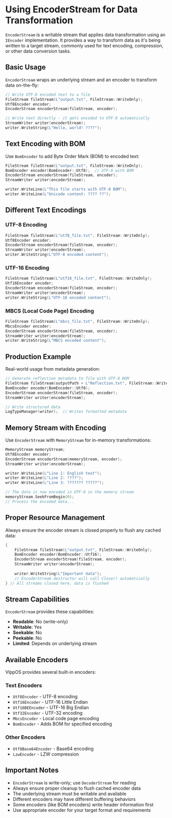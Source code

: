 # Using EncoderStream for Data Transformation

`EncoderStream` is a writable stream that applies data transformation using an `IEncoder` implementation. It provides a way to transform data as it's being written to a target stream, commonly used for text encoding, compression, or other data conversion tasks.

## Basic Usage

`EncoderStream` wraps an underlying stream and an encoder to transform data on-the-fly:

```cpp
// Write UTF-8 encoded text to a file
FileStream fileStream(L"output.txt", FileStream::WriteOnly);
Utf8Encoder encoder;
EncoderStream encoderStream(fileStream, encoder);

// Write text directly - it gets encoded to UTF-8 automatically
StreamWriter writer(encoderStream);
writer.WriteString(L"Hello, world! ????");
```

## Text Encoding with BOM

Use `BomEncoder` to add Byte Order Mark (BOM) to encoded text:

```cpp
FileStream fileStream(L"output.txt", FileStream::WriteOnly);
BomEncoder encoder(BomEncoder::Utf8);  // UTF-8 with BOM
EncoderStream encoderStream(fileStream, encoder);
StreamWriter writer(encoderStream);

writer.WriteLine(L"This file starts with UTF-8 BOM");
writer.WriteLine(L"Unicode content: ???? ??");
```

## Different Text Encodings

### UTF-8 Encoding
```cpp
FileStream fileStream(L"utf8_file.txt", FileStream::WriteOnly);
Utf8Encoder encoder;
EncoderStream encoderStream(fileStream, encoder);
StreamWriter writer(encoderStream);
writer.WriteString(L"UTF-8 encoded content");
```

### UTF-16 Encoding
```cpp
FileStream fileStream(L"utf16_file.txt", FileStream::WriteOnly);
Utf16Encoder encoder;
EncoderStream encoderStream(fileStream, encoder);
StreamWriter writer(encoderStream);
writer.WriteString(L"UTF-16 encoded content");
```

### MBCS (Local Code Page) Encoding
```cpp
FileStream fileStream(L"mbcs_file.txt", FileStream::WriteOnly);
MbcsEncoder encoder;
EncoderStream encoderStream(fileStream, encoder);
StreamWriter writer(encoderStream);
writer.WriteString(L"MBCS encoded content");
```

## Production Example

Real-world usage from metadata generation:

```cpp
// Generate reflection metadata to file with UTF-8 BOM
FileStream fileStream(outputPath + L"Reflection.txt", FileStream::WriteOnly);
BomEncoder encoder(BomEncoder::Utf8);
EncoderStream encoderStream(fileStream, encoder);
StreamWriter writer(encoderStream);

// Write structured data
LogTypeManager(writer);  // Writes formatted metadata
```

## Memory Stream with Encoding

Use `EncoderStream` with `MemoryStream` for in-memory transformations:

```cpp
MemoryStream memoryStream;
Utf8Encoder encoder;
EncoderStream encoderStream(memoryStream, encoder);
StreamWriter writer(encoderStream);

writer.WriteLine(L"Line 1: English text");
writer.WriteLine(L"Line 2: ????");
writer.WriteLine(L"Line 3: ??????? ?????");

// The data is now encoded in UTF-8 in the memory stream
memoryStream.SeekFromBegin(0);
// Process the encoded data...
```

## Proper Resource Management

Always ensure the encoder stream is closed properly to flush any cached data:

```cpp
{
    FileStream fileStream(L"output.txt", FileStream::WriteOnly);
    BomEncoder encoder(BomEncoder::Utf16);
    EncoderStream encoderStream(fileStream, encoder);
    StreamWriter writer(encoderStream);
    
    writer.WriteString(L"Important data");
    // EncoderStream destructor will call Close() automatically
} // All streams closed here, data is flushed
```

## Stream Capabilities

`EncoderStream` provides these capabilities:

- **Readable**: No (write-only)
- **Writable**: Yes 
- **Seekable**: No
- **Peekable**: No
- **Limited**: Depends on underlying stream

## Available Encoders

VlppOS provides several built-in encoders:

### Text Encoders
- `Utf8Encoder` - UTF-8 encoding
- `Utf16Encoder` - UTF-16 Little Endian
- `Utf16BEEncoder` - UTF-16 Big Endian
- `Utf32Encoder` - UTF-32 encoding
- `MbcsEncoder` - Local code page encoding
- `BomEncoder` - Adds BOM for specified encoding

### Other Encoders
- `Utf8Base64Encoder` - Base64 encoding
- `LzwEncoder` - LZW compression

## Important Notes

- `EncoderStream` is write-only; use `DecoderStream` for reading
- Always ensure proper cleanup to flush cached encoder data
- The underlying stream must be writable and available
- Different encoders may have different buffering behaviors
- Some encoders (like BOM encoders) write header information first
- Use appropriate encoder for your target format and requirements